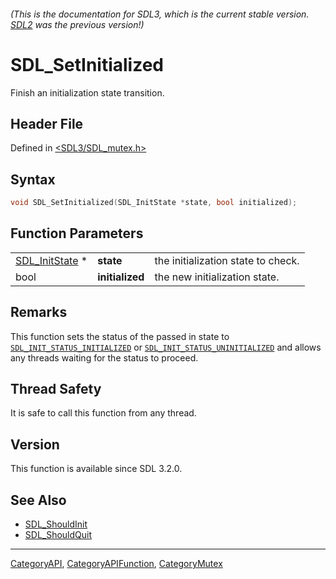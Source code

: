 ###### (This is the documentation for SDL3, which is the current stable version. [SDL2](https://wiki.libsdl.org/SDL2/) was the previous version!)
# SDL_SetInitialized

Finish an initialization state transition.

## Header File

Defined in [<SDL3/SDL_mutex.h>](https://github.com/libsdl-org/SDL/blob/main/include/SDL3/SDL_mutex.h)

## Syntax

```c
void SDL_SetInitialized(SDL_InitState *state, bool initialized);
```

## Function Parameters

|                                  |                 |                                    |
| -------------------------------- | --------------- | ---------------------------------- |
| [SDL_InitState](SDL_InitState) * | **state**       | the initialization state to check. |
| bool                             | **initialized** | the new initialization state.      |

## Remarks

This function sets the status of the passed in state to
[`SDL_INIT_STATUS_INITIALIZED`](SDL_INIT_STATUS_INITIALIZED) or
[`SDL_INIT_STATUS_UNINITIALIZED`](SDL_INIT_STATUS_UNINITIALIZED) and allows
any threads waiting for the status to proceed.

## Thread Safety

It is safe to call this function from any thread.

## Version

This function is available since SDL 3.2.0.

## See Also

- [SDL_ShouldInit](SDL_ShouldInit)
- [SDL_ShouldQuit](SDL_ShouldQuit)

----
[CategoryAPI](CategoryAPI), [CategoryAPIFunction](CategoryAPIFunction), [CategoryMutex](CategoryMutex)


